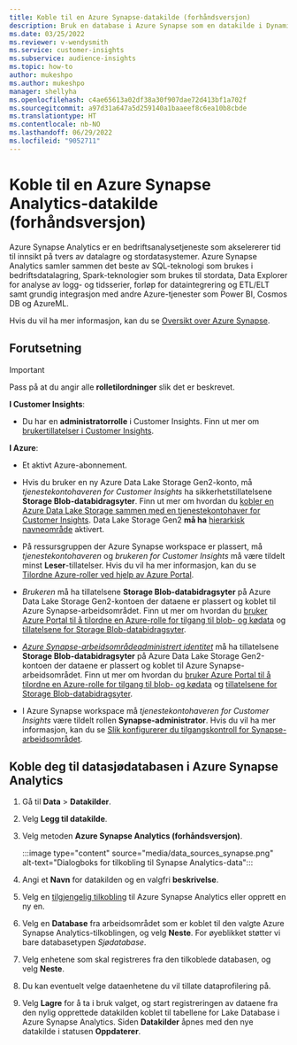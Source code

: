 ```yaml
---
title: Koble til en Azure Synapse-datakilde (forhåndsversjon)
description: Bruk en database i Azure Synapse som en datakilde i Dynamics 365 Customer Insights.
ms.date: 03/25/2022
ms.reviewer: v-wendysmith
ms.service: customer-insights
ms.subservice: audience-insights
ms.topic: how-to
author: mukeshpo
ms.author: mukeshpo
manager: shellyha
ms.openlocfilehash: c4ae65613a02df38a30f907dae72d413bf1a702f
ms.sourcegitcommit: a97d31a647a5d259140a1baaeef8c6ea10b8cbde
ms.translationtype: HT
ms.contentlocale: nb-NO
ms.lasthandoff: 06/29/2022
ms.locfileid: "9052711"
---
```

# <a name="connect-an-azure-synapse-analytics-data-source-preview"></a>Koble til en Azure Synapse Analytics-datakilde (forhåndsversjon)

Azure Synapse Analytics er en bedriftsanalysetjeneste som akselererer tid til innsikt på tvers av datalagre og stordatasystemer. Azure Synapse Analytics samler sammen det beste av SQL-teknologi som brukes i bedriftsdatalagring, Spark-teknologier som brukes til stordata, Data Explorer for analyse av logg- og tidsserier, forløp for dataintegrering og ETL/ELT samt grundig integrasjon med andre Azure-tjenester som Power BI, Cosmos DB og AzureML.

Hvis du vil ha mer informasjon, kan du se [Oversikt over Azure Synapse](/azure/synapse-analytics/overview-what-is).

## <a name="prerequisites"></a>Forutsetning

> [!IMPORTANT]
> Pass på at du angir alle **rolletilordninger** slik det er beskrevet.  

**I Customer Insights**:

* Du har en **administratorrolle** i Customer Insights. Finn ut mer om [brukertillatelser i Customer Insights](permissions.md#assign-roles-and-permissions).

**I Azure**:

- Et aktivt Azure-abonnement.

- Hvis du bruker en ny Azure Data Lake Storage Gen2-konto, må *tjenestekontohaveren for Customer Insights* ha sikkerhetstillatelsene **Storage Blob-databidragsyter**. Finn ut mer om hvordan du [kobler en Azure Data Lake Storage sammen med en tjenestekontohaver for Customer Insights](connect-service-principal.md). Data Lake Storage Gen2 **må ha** [hierarkisk navneområde](/azure/storage/blobs/data-lake-storage-namespace) aktivert.

- På ressursgruppen der Azure Synapse workspace er plassert, må *tjenestekontohaveren* og *brukeren for Customer Insights* må være tildelt minst **Leser**-tillatelser. Hvis du vil ha mer informasjon, kan du se [Tilordne Azure-roller ved hjelp av Azure Portal](/azure/role-based-access-control/role-assignments-portal).

- *Brukeren* må ha tillatelsene **Storage Blob-databidragsyter** på Azure Data Lake Storage Gen2-kontoen der dataene er plassert og koblet til Azure Synapse-arbeidsområdet. Finn ut mer om hvordan du [bruker Azure Portal til å tilordne en Azure-rolle for tilgang til blob- og kødata](/azure/storage/common/storage-auth-aad-rbac-portal) og [tillatelsene for Storage Blob-databidragsyter](/azure/role-based-access-control/built-in-roles#storage-blob-data-contributor).

- *[Azure Synapse-arbeidsområdeadministrert identitet](/azure/synapse-analytics/security/synapse-workspace-managed-identity)* må ha tillatelsene **Storage Blob-databidragsyter** på Azure Data Lake Storage Gen2-kontoen der dataene er plassert og koblet til Azure Synapse-arbeidsområdet. Finn ut mer om hvordan du [bruker Azure Portal til å tilordne en Azure-rolle for tilgang til blob- og kødata](/azure/storage/common/storage-auth-aad-rbac-portal) og [tillatelsene for Storage Blob-databidragsyter](/azure/role-based-access-control/built-in-roles#storage-blob-data-contributor).

- I Azure Synapse workspace må *tjenestekontohaveren for Customer Insights* være tildelt rollen **Synapse-administrator**. Hvis du vil ha mer informasjon, kan du se [Slik konfigurerer du tilgangskontroll for Synapse-arbeidsområdet](/azure/synapse-analytics/security/how-to-set-up-access-control).

## <a name="connect-to-the-data-lake-database-in-azure-synapse-analytics"></a>Koble deg til datasjødatabasen i Azure Synapse Analytics

1. Gå til **Data** > **Datakilder**.

1. Velg **Legg til datakilde**.

1. Velg metoden **Azure Synapse Analytics (forhåndsversjon)**.

   :::image type="content" source="media/data_sources_synapse.png" alt-text="Dialogboks for tilkobling til Synapse Analytics-data":::
  
1. Angi et **Navn** for datakilden og en valgfri **beskrivelse**.

1. Velg en [tilgjengelig tilkobling](connections.md) til Azure Synapse Analytics eller opprett en ny en.

1. Velg en **Database** fra arbeidsområdet som er koblet til den valgte Azure Synapse Analytics-tilkoblingen, og velg **Neste**. For øyeblikket støtter vi bare databasetypen *Sjødatabase*.

1. Velg enhetene som skal registreres fra den tilkoblede databasen, og velg **Neste**.

1. Du kan eventuelt velge dataenhetene du vil tillate dataprofilering på.

1. Velg **Lagre** for å ta i bruk valget, og start registreringen av dataene fra den nylig opprettede datakilden koblet til tabellene for Lake Database i Azure Synapse Analytics. Siden **Datakilder** åpnes med den nye datakilde i statusen **Oppdaterer**.
